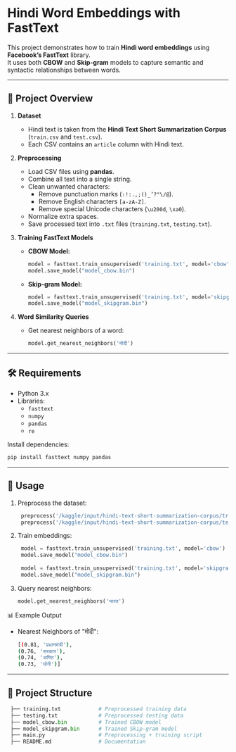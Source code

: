 # Hindi Word Embeddings with FastText

This project demonstrates how to train **Hindi word embeddings** using **Facebook’s FastText** library.  
It uses both **CBOW** and **Skip-gram** models to capture semantic and syntactic relationships between words.

---

## 📌 Project Overview

1. **Dataset**
   - Hindi text is taken from the **Hindi Text Short Summarization Corpus** (`train.csv` and `test.csv`).
   - Each CSV contains an `article` column with Hindi text.

2. **Preprocessing**
   - Load CSV files using **pandas**.
   - Combine all text into a single string.
   - Clean unwanted characters:
     - Remove punctuation marks (`।!:.,;()_’?"\/@`).
     - Remove English characters `[a-zA-Z]`.
     - Remove special Unicode characters (`\u200d`, `\xa0`).
   - Normalize extra spaces.
   - Save processed text into `.txt` files (`training.txt`, `testing.txt`).

3. **Training FastText Models**
   - **CBOW Model:**
     ```python
     model = fasttext.train_unsupervised('training.txt', model='cbow')
     model.save_model("model_cbow.bin")
     ```
   - **Skip-gram Model:**
     ```python
     model = fasttext.train_unsupervised('training.txt', model='skipgram')
     model.save_model("model_skipgram.bin")
     ```

4. **Word Similarity Queries**
   - Get nearest neighbors of a word:
     ```python
     model.get_nearest_neighbors('मोदी')
     ```

---

## 🛠️ Requirements

- Python 3.x
- Libraries:
  - `fasttext`
  - `numpy`
  - `pandas`
  - `re`

Install dependencies:
```bash
pip install fasttext numpy pandas
```
---

## 🚀 Usage
1. Preprocess the dataset:
   ```python
    preprocess('/kaggle/input/hindi-text-short-summarization-corpus/train.csv', 'training')
    preprocess('/kaggle/input/hindi-text-short-summarization-corpus/test.csv', 'testing')
   ```
3. Train embeddings:
   ```python
    model = fasttext.train_unsupervised('training.txt', model='cbow')
    model.save_model("model_cbow.bin")
    
    model = fasttext.train_unsupervised('training.txt', model='skipgram')
    model.save_model("model_skipgram.bin")
   ```
5. Query nearest neighbors:
   ```python
   model.get_nearest_neighbors('भारत')
   ```
   
📊 Example Output
- Nearest Neighbors of "मोदी":
   ```bash
   [(0.81, 'प्रधानमंत्री'), 
   (0.76, 'सरकार'), 
   (0.74, 'अमित'), 
   (0.73, 'योगी')]
   ```

---

## 📂 Project Structure
   ```python
    ├── training.txt            # Preprocessed training data
    ├── testing.txt             # Preprocessed testing data
    ├── model_cbow.bin          # Trained CBOW model
    ├── model_skipgram.bin      # Trained Skip-gram model
    ├── main.py                 # Preprocessing + training script
    ├── README.md               # Documentation
   ```
